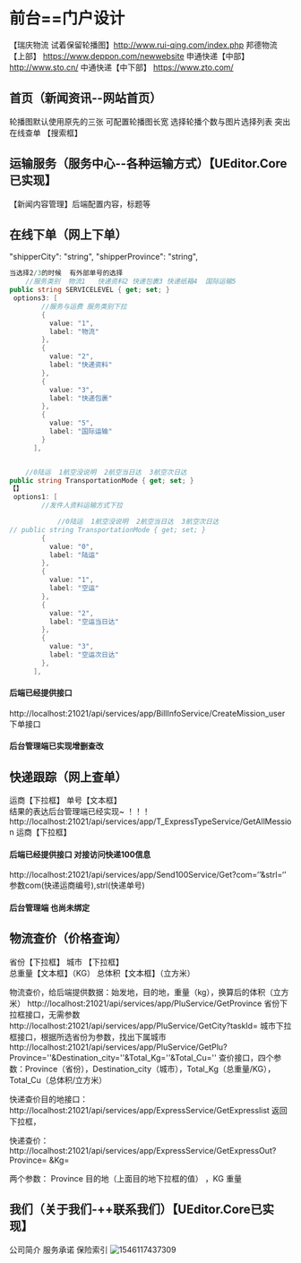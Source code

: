 # 前台==门户设计

【瑞庆物流 试着保留轮播图】http://www.rui-qing.com/index.php
邦德物流【上部】		 https://www.deppon.com/newwebsite
申通快递【中部】		http://www.sto.cn/
中通快递【中下部】	https://www.zto.com/

##  首页（新闻资讯--网站首页）
轮播图默认使用原先的三张
可配置轮播图长宽
选择轮播个数与图片选择列表 
突出 在线查单 【搜索框】

##  运输服务（服务中心--各种运输方式）【UEditor.Core已实现】

【新闻内容管理】后端配置内容，标题等 

##  在线下单（网上下单）



  "shipperCity": "string",
  "shipperProvince": "string",

```csharp
当选择2/3的时候  有外部单号的选择
    //服务类别  物流1   快递资料2 快递包裹3 快递纸箱4  国际运输5   
public string SERVICELEVEL { get; set; }
 options3: [
        //服务与运费 服务类别下拉
        {
          value: "1",
          label: "物流"
        },
        {
          value: "2",
          label: "快递资料"
        },
        {
          value: "3",
          label: "快递包裹"
        },
        {
          value: "5",
          label: "国际运输"
        }
      ],


    //0陆运  1航空没说明  2航空当日达  3航空次日达 
public string TransportationMode { get; set; }
【】
 options1: [
        //发件人资料运输方式下拉

            //0陆运  1航空没说明  2航空当日达  3航空次日达 
// public string TransportationMode { get; set; }
        {
          value: "0",
          label: "陆运"
        },
        {
          value: "1",
          label: "空运"
        },
        {
          value: "2",
          label: "空运当日达"
        },
        {
          value: "3",
          label: "空运次日达"
        },
      ],

```




#### 后端已经提供接口

http://localhost:21021/api/services/app/BillInfoService/CreateMission_user 下单接口
#### 后台管理端已实现增删查改

##  快递跟踪（网上查单）
运商【下拉框】 单号【文本框】    
结果的表达后台管理端已经实现~ ！！！
http://localhost:21021/api/services/app/T_ExpressTypeService/GetAllMession 运商【下拉框】

#### 后端已经提供接口  对接访问快递100信息

http://localhost:21021/api/services/app/Send100Service/Get?com=‘’&strl=‘’ 参数com(快递运商编号),strl(快递单号)
#### 后台管理端  也尚未绑定

##  物流查价（价格查询）
省份【下拉框】       城市  【下拉框】             
总重量【文本框】（KG） 总体积【文本框】（立方米） 

物流查价，给后端提供数据：始发地，目的地，重量（kg），换算后的体积（立方米）
http://localhost:21021/api/services/app/PluService/GetProvince   省份下拉框接口，无需参数
http://localhost:21021/api/services/app/PluService/GetCity?taskId=  城市下拉框接口，根据所选省份为参数，找出下属城市
http://localhost:21021/api/services/app/PluService/GetPlu?Province=''&Destination_city=''&Total_Kg=''&Total_Cu='' 查价接口，四个参数：Province（省份），Destination_city（城市），Total_Kg（总重量/KG），Total_Cu（总体积/立方米）
​  

快递查价目的地接口：http://localhost:21021/api/services/app/ExpressService/GetExpresslist  返回下拉框，

快递查价：http://localhost:21021/api/services/app/ExpressService/GetExpressOut?Province= &Kg=

两个参数： Province 目的地（上面目的地下拉框的值）  ，KG 重量


##  我们（关于我们-++联系我们）【UEditor.Core已实现】

公司简介
服务承诺
保险索引
![1546117437309](C:\Users\PowerDg16\AppData\Roaming\Typora\typora-user-images\1546117437309.png)

